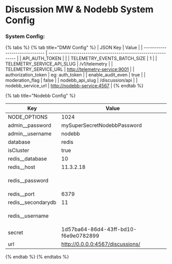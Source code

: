 # Discussion MW & Nodebb System Config

### System Config:

{% tabs %}
{% tab title="DMW Config" %}
| JSON Key                       | Value                                                          |
| ------------------------------ | -------------------------------------------------------------- |
| API\_AUTH\_TOKEN               |                                                                |
| TELEMETRY\_EVENTS\_BATCH\_SIZE | 1                                                              |
| TELEMETRY\_SERVICE\_API\_SLUG  | /v1/telemetry                                                  |
| TELEMETRY\_SERVICE\_URL        | [http://telemetry-service:9001](http://telemetry-service:9001) |
| authorization\_token           | eg: auth\_token                                                |
| enable\_audit\_even            | true                                                           |
| moderation\_flag               | false                                                          |
| nodebb\_api\_slug              | /discussion/api                                                |
| nodebb\_service\_url           | [http://nodebb-service:4567](http://nodebb-service:4567)       |
{% endtab %}

{% tab title="Nodebb Config" %}


| Key                  | Value                                |
| -------------------- | ------------------------------------ |
| NODE\_OPTIONS        | 1024                                 |
| admin\_\_password    | mySuperSecretNodebbPassword          |
| admin\_\_username    | nodebb                               |
| database             | redis                                |
| isCluster            | true                                 |
| redis\_\_database    | 10                                   |
| redis\_\_host        | 11.3.2.18                            |
| redis\_\_password    | <p><br></p>                          |
| redis\_\_port        | 6379                                 |
| redis\_\_secondarydb | 11                                   |
| redis\_\_username    | <p><br></p>                          |
| secret               | 1d57ba64-86d4-43ff-bd10-f6e9e0782899 |
| url                  | http://0.0.0.0:4567/discussions/     |
{% endtab %}
{% endtabs %}
